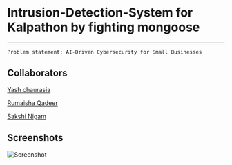 # Intrusion-Detection-System for Kalpathon by fighting mongoose

---

`Problem statement: AI-Driven Cybersecurity for Small Businesses`

## Collaborators

[Yash chaurasia](https://github.com/yashchaurasia667/)

[Rumaisha Qadeer](https://github.com/Rumaisha02/)

[Sakshi Nigam](https://github.com/Sakshi1166)

## Screenshots

![Screenshot](https://i.imgur.com/sty5AQa.png)
